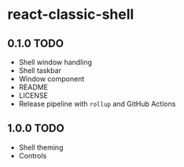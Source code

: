 # react-classic-shell

## 0.1.0 TODO

* Shell window handling
* Shell taskbar
* Window component
* README
* LICENSE
* Release pipeline with `rollup` and GitHub Actions

## 1.0.0 TODO

* Shell theming
* Controls
